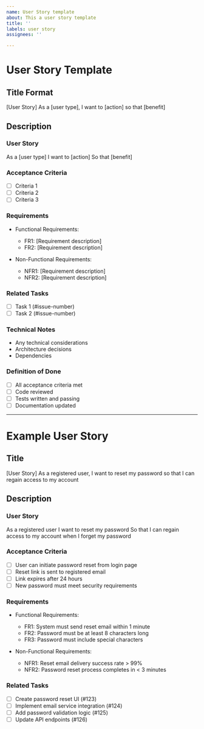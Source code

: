 ```yaml
---
name: User Story template
about: This a user story template
title: ''
labels: user story
assignees: ''

---
```


# User Story Template

## Title Format
[User Story] As a [user type], I want to [action] so that [benefit]

## Description
### User Story
As a [user type]
I want to [action]
So that [benefit]

### Acceptance Criteria
- [ ] Criteria 1
- [ ] Criteria 2
- [ ] Criteria 3

### Requirements
- Functional Requirements:
  - FR1: [Requirement description]
  - FR2: [Requirement description]
  
- Non-Functional Requirements:
  - NFR1: [Requirement description]
  - NFR2: [Requirement description]

### Related Tasks
- [ ] Task 1 (#issue-number)
- [ ] Task 2 (#issue-number)

### Technical Notes
- Any technical considerations
- Architecture decisions
- Dependencies

### Definition of Done
- [ ] All acceptance criteria met
- [ ] Code reviewed
- [ ] Tests written and passing
- [ ] Documentation updated

---

# Example User Story

## Title
[User Story] As a registered user, I want to reset my password so that I can regain access to my account

## Description
### User Story
As a registered user
I want to reset my password
So that I can regain access to my account when I forget my password

### Acceptance Criteria
- [ ] User can initiate password reset from login page
- [ ] Reset link is sent to registered email
- [ ] Link expires after 24 hours
- [ ] New password must meet security requirements

### Requirements
- Functional Requirements:
  - FR1: System must send reset email within 1 minute
  - FR2: Password must be at least 8 characters long
  - FR3: Password must include special characters
  
- Non-Functional Requirements:
  - NFR1: Reset email delivery success rate > 99%
  - NFR2: Password reset process completes in < 3 minutes

### Related Tasks
- [ ] Create password reset UI (#123)
- [ ] Implement email service integration (#124)
- [ ] Add password validation logic (#125)
- [ ] Update API endpoints (#126)

